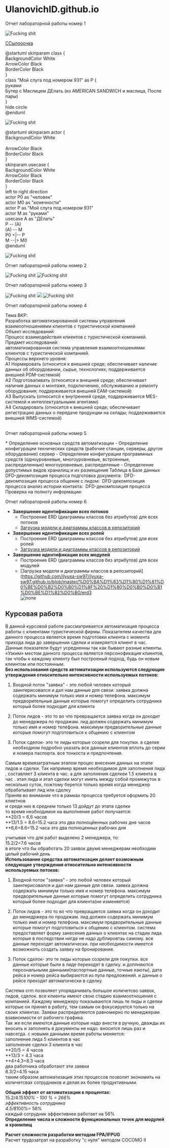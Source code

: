 <H1>UlanovichID.github.io</H1>
<body><p><font size="5" color="red" face="Arial"></font>Отчет лабораторной работы номер 1</p>
  <img src="https://github.com/ilyuxa-sw97/UlanovichID.github.io/blob/master/model12346.png" alt="Fucking shit">

  <p><a href="https://github.com/ilyuxa-sw97/UlanovichID.github.io/blob/master/model.png">ССылооочка</a></p>
 
  <p><font size="5" color="red" face="Arial"></font>@startuml
skinparam class {<br />
	BackgroundColor White<br />
	ArrowColor Black<br />
	BorderColor Black<br />
}<br />
class "Мой слуга под номером 931" as P {<br />
 руками<br />
Бутер с Маслицем ДЕлать (из AMERICAN SANDWICH и маслица, После пары)<br />
}<br />
hide circle<br />
@enduml<br />
</p>
<img src="https://github.com/ilyuxa-sw97/UlanovichID.github.io/blob/master/%D0%91%D0%B5%D0%B7%D1%8B%D0%BC%D1%8F%D0%BD%D0%BD%D1%8B%D0%B9.png" alt="Fucking shit">

<p><font size="5" color="red" face="Arial"></font>@startuml
skinparam actor {<br />
	BackgroundColor White<br /><br />
	ArrowColor Black<br />
	BorderColor Black<br />
}<br />
skinparam usecase {<br />
	BackgroundColor White<br />
	ArrowColor Black<br />
	BorderColor Black<br />
}<br />
left to right direction<br />
actor P0 as "человек"<br />
actor M0 as "конечности"<br />
actor P as "Мой слуга под номером 931"<br />
actor M as "руками"<br />
usecase A as "ДЕлать"<br />
P -- (A)<br />
(A) -- M<br />
P0 <|-- P<br />
M --|> M0<br />
@enduml</p>

<img src="https://github.com/ilyuxa-sw97/UlanovichID.github.io/blob/master/%D0%91%D0%B5%D0%B7%D1%8B%D0%BC%D1%8F%D0%BD%D0%BD%D1%8B%D0%B91.png" alt="Fucking shit">



<p><font size="5" color="red" face="Arial"></font>Отчет лабораторной работы номер 2</p>
<img src="https://github.com/ilyuxa-sw97/UlanovichID.github.io/blob/master/lab3/model2.png" alt="Fucking shit">
<img src="https://github.com/ilyuxa-sw97/UlanovichID.github.io/blob/master/lab3/model1.png" alt="Fucking shit">

<p><font size="5" color="red" face="Arial"></font>Отчет лабораторной работы номер 3</p>
<img src="https://github.com/ilyuxa-sw97/UlanovichID.github.io/blob/master/lab3/model2.png" alt="Fucking shit">
<img src="https://github.com/ilyuxa-sw97/UlanovichID.github.io/blob/master/lab3/model.png">
<img src="https://github.com/ilyuxa-sw97/UlanovichID.github.io/blob/master/lab3/model3.png" alt="Fucking shit">
<p><font size="5" color="red" face="Arial"></font>Отчет лабораторной работы номер 4</p>
Тема ВКР:<br>
Разработка автоматизированной системы управления взаимоотношениями клиентов с туристической компанией<br>
Объект исследований:<br>
Процесс взаимодействия клиентов с туристической компанией.<br>
Предмет исследований:<br>
автоматизированная система управления взаимоотношениями клиентов с туристической компанией.<br>
Процессы верхнего уровня:<br>
A1 Нормировать (относится к внешней среде; обеспечивает наличие данных об оборудовании, сырье, технологиях; поддерживается внешней PDM-системой)<br>
A2 Подготоваливать (относится к внешней среде; обеспечивает наличие данных о монтаже, подключению, обслуживанию и ремонту оборудования; поддерживается внешней EAM-системой)<br>
A3 Выпускать (относится к внутренней среде, поддерживается MES-системой и интеллектуальными агентами)<br>
A4 Складировать (относится к внешней среде; обеспечивает регистрацию данных о передаче продукции на склады; поддерживается внешней WMS-системой)<br>
<img src="https://github.com/ilyuxa-sw97/ilyuxa-sw97.github.io/blob/master/%D0%BA%D1%83%D1%80%D1%81%D0%BE%D0%B2%D0%B0%D1%8F%20%D1%80%D0%B0%D0%B1%D0%BE%D1%82%D0%B0/model.png" alt="">
<img src="https://github.com/ilyuxa-sw97/ilyuxa-sw97.github.io/blob/master/%D0%BA%D1%83%D1%80%D1%81%D0%BE%D0%B2%D0%B0%D1%8F%20%D1%80%D0%B0%D0%B1%D0%BE%D1%82%D0%B0/model (1).png" alt="">
<img src="https://github.com/ilyuxa-sw97/ilyuxa-sw97.github.io/blob/master/%D0%BA%D1%83%D1%80%D1%81%D0%BE%D0%B2%D0%B0%D1%8F%20%D1%80%D0%B0%D0%B1%D0%BE%D1%82%D0%B0/model%20(2).png" alt="">
<img src="https://github.com/ilyuxa-sw97/ilyuxa-sw97.github.io/blob/master/%D0%BA%D1%83%D1%80%D1%81%D0%BE%D0%B2%D0%B0%D1%8F%20%D1%80%D0%B0%D0%B1%D0%BE%D1%82%D0%B0/model%20(5).png" alt="">
<img src="https://github.com/ilyuxa-sw97/ilyuxa-sw97.github.io/blob/master/%D0%BA%D1%83%D1%80%D1%81%D0%BE%D0%B2%D0%B0%D1%8F%20%D1%80%D0%B0%D0%B1%D0%BE%D1%82%D0%B0/model%20(6).png" alt="">
















<p><font size="5" color="red" face="Arial"></font>Отчет лабораторной работы номер 5</p>
* Определение основных средств автоматизации
  - Определение конфигурации технических средств (рабочие станции, серверы, другое оборудование)
 	сервер
  - Определение конфигурации программных средств (одноуровневые, многоуровневые, встроенные, распределенные)
  многоуровневые, распределеные
  - Определение допустимых видов хранилищ и их размещения
  Таблица в Базе данных
 DFD-декомпозиция процесса подготовка документа:
 <img src="https://github.com/ilyuxa-sw97/ilyuxa-sw97.github.io/blob/master/%D0%BA%D1%83%D1%80%D1%81%D0%BE%D0%B2%D0%B0%D1%8F%20%D1%80%D0%B0%D0%B1%D0%BE%D1%82%D0%B0/podgotovka_dokumentov.png" alt="">
  DFD-декомпозиция процесса общение с лидом:
  <img src="https://github.com/ilyuxa-sw97/ilyuxa-sw97.github.io/blob/master/%D0%BA%D1%83%D1%80%D1%81%D0%BE%D0%B2%D0%B0%D1%8F%20%D1%80%D0%B0%D0%B1%D0%BE%D1%82%D0%B0/obshenie_s%20_lid.png" alt="">
  DFD-декомпозиция процесса анализ истории контакта:
    <img src="https://github.com/ilyuxa-sw97/ilyuxa-sw97.github.io/blob/master/%D0%BA%D1%83%D1%80%D1%81%D0%BE%D0%B2%D0%B0%D1%8F%20%D1%80%D0%B0%D0%B1%D0%BE%D1%82%D0%B0/histiry_of_client.png" alt="">
  DFD-декомпозиция процесса Проверка на полноту информации:
    <img src="https://github.com/ilyuxa-sw97/ilyuxa-sw97.github.io/blob/master/%D0%BA%D1%83%D1%80%D1%81%D0%BE%D0%B2%D0%B0%D1%8F%20%D1%80%D0%B0%D0%B1%D0%BE%D1%82%D0%B0/polnota_info.png" alt="">
  <p><font size="5" color="red" face="Arial"></font>Отчет лабораторной работы номер 6</p>

* **Завершение идентификации всех потоков**
  - Построение ERD (диаграммы классов без атрибутов) для всех потоков
  - [Загрузка модели и диаграммы классов в репозиторий](https://github.com/ilyuxa-sw97/ilyuxa-sw97.github.io/blob/master/%D0%BA%D1%83%D1%80%D1%81%D0%BE%D0%B2%D0%B0%D1%8F%20%D1%80%D0%B0%D0%B1%D0%BE%D1%82%D0%B0/ERD)
  <img src="https://github.com/ilyuxa-sw97/ilyuxa-sw97.github.io/blob/master/%D0%BA%D1%83%D1%80%D1%81%D0%BE%D0%B2%D0%B0%D1%8F%20%D1%80%D0%B0%D0%B1%D0%BE%D1%82%D0%B0/dLFBRXCn55tNNs5btpzWKLg1L8dIAXJOP6DcJ6FYiOFj0OM7LCfZ4wHAY0KII8W_c5QDc2Oa_GNF7t6JEqvdaX4WDYFDlUUS-_2vMzOnuz944jiJgiyCIsWacRNq9TdOPb7loEXKnJjQQaCVTeNZPEEcCVevHhObG02eJSnDDVIQeCejvOGRK6Pfot_ti-B4p_pOv.png" alt="">
* **Завершение идентификации всех ролей**
  - Построение ERD (диаграммы классов без атрибутов) для всех ролей
  - [Загрузка модели и диаграммы классов в репозиторий](https://github.com/ilyuxa-sw97/ilyuxa-sw97.github.io/blob/master/%D0%BA%D1%83%D1%80%D1%81%D0%BE%D0%B2%D0%B0%D1%8F%20%D1%80%D0%B0%D0%B1%D0%BE%D1%82%D0%B0/role)
  <img src="https://github.com/ilyuxa-sw97/ilyuxa-sw97.github.io/blob/master/%D0%BA%D1%83%D1%80%D1%81%D0%BE%D0%B2%D0%B0%D1%8F%20%D1%80%D0%B0%D0%B1%D0%BE%D1%82%D0%B0/VP0nJiCm58Rd-XHMzzw0eRHYZ5JHWON5E5PZ6iULxGXLWDGY8GOaBW03Y0i4GI0gfLpX-KOuSG81LMJB-__tlTz_NnkYJ2fYfASycH551AOnqHgVeiw0qEb4oJG9XpAM2Xz4t33KsLLAdlZ987OMPvGgPAezEaUUifSORkQOQDo5UzZ0EnHTL6iZ9cSnyzgjlO4Nf.png" alt="">
* **Завершение идентификации всех модулей**
  - Построение ERD (диаграммы классов без атрибутов) для всех модулей
  - [Загрузка модели и диаграммы классов в репозиторий](https://github.com/ilyuxa-sw97/ilyuxa-sw97.github.io/blob/master/%D0%BA%D1%83%D1%80%D1%81%D0%BE%D0%B2%D0%B0%D1%8F%20%D1%80%D0%B0%D0%B1%D0%BE%D1%82%D0%B0/erd3 <br>
 ![none](https://github.com/ilyuxa-sw97/ilyuxa-sw97.github.io/blob/master/%D0%BA%D1%83%D1%80%D1%81%D0%BE%D0%B2%D0%B0%D1%8F%20%D1%80%D0%B0%D0%B1%D0%BE%D1%82%D0%B0/ZPBFRjGm4CRFzLDOlVVINZcK5hWX9AZ4sKsihhL9lBApHUMF10jjGI3j2_0Gsz1LmswJliBC6-7Hx9yeib1FSJxxztayyntwKhbod6V23qqnKaxbCicKz_A3s3bIoV3CsN6H7jlCElbsO4ejTfuwPz-nSfI58-6WTQbsNUcJO9VdHMdA2wcyt8NVqC8jVeKbrBjYj.png) 
## Курсовая работа

В данной курсовой работе рассматривается автоматизация процесса работы с клиентами туристической фирмы. 
Показателем качества для данного процесса является время подготовки клиента с момента прихода лида до завершении сделки и измеряется клиент в час. Данные показатели будут усредненны так как бывают разные клиенты. «Узким»
местом данного процесса является персонофикация клиентов, так чтобы к каждому
клиенту был построеный подход, будь он новым клеинтом или постоянным. <br>
**Без использования средств автоматизации используются следующие утверждения
относительно интенсивности используемых потоков:**
1. Входной поток "заявка" - это любой человек который заинтерисовался и дал нам данные для связи. заявка должна содержать минимум только имя и номер телефона. максимум предворительные данные которые помогут определить сотрудника который более подходит для клиента<br>

2. Поток лидов  - это то во что превращается заявка когда он доходит до менедржера по продажам.  лид должен содержать минимум только имя и номер телефона. максимум предворительные данные которые помогут подготовиться к общению с клиентом<br>

3. Поток сделок- это те лиды которые созрели для покупки. в сделке необходиом подробно указать все данные клиентов вплоть до серии и номера паспорта. все тонкоста и предпочтения.<br>
	
Самым времязатратным этапом процес внесения данных на  этапе лидов и сделки.  Так
например время необходимое для заполнения лида , составляет 3 клиента в час. а для заполнения сделкеи 1.5 клиента в час . этап лида и этап сделки могут иметь между собой промежуток в несколько суток, пожтому берется только время когда менеджер обрабатывает лид или сделку<br>
Приняв во внимание что в рамках процесса требуется оформить  20 клиетнов<br>
 и среди них в среднем только 13 дойдут до этапа сделки <br>
то время необходимое на выполнение работ получается:<br>
**20/3 = 6,6 часов<br>
 **13/1.5 = 8.6=15.2 часа это два полноцйенных рабочих дня часов<br>
 **6,6+8.6=15.2 часа это два полноценных рабочих дня<br>
 
учитывая что для работ выделено 2 менеджера, то:<br>
15.2/2=7.6 часов<br>
в итоге что бы обработать 20 заявок двумя менеджерам необходим целый рабочий день<br>
**Использование средства автоматизации делает возможным следующие утверждения
относительно интенсивности используемых потоков:**<br>
1. Входной поток "заявка" - это любой человек который заинтерисовался и дал нам данные для связи. заявка должна содержать минимум только имя и номер телефона. максимум предворительные данные которые помогут определить сотрудника который более подходит для клиента(не изменяется)<br>

2. Поток лидов  - это то во что превращается заявка когда он доходит до менедржера по продажам.  лид должен содержать минимум только имя и номер телефона. максимум предворительные данные которые помогут подготовиться к общению с клиентом. система предоставляет форму занесения данных о клиентах на стадии лида. которые в последствии нигде не надо дублировтаь самому. все данные переходят автоматически. при необходимости имеется возможноть создать заявку на бронирование.<br>

3. Поток сделок- это те лиды которые созрели для покупки. все данные которые были в лиде переходят в сделку. и доплняются персональными данными(паспортные данные, точные каюты), дата рейса и номер рейса выбираются из пула предложений. и данные о рейсе преходят автоматически в сделку.<br>

Система crm позволяет упорядачивать большое количетсво заявок, лидов, сделок. все клиенты имеют свою стадию взаимоотношения с компанией. Каждому менеджеру показываются лишь те лиды и сделки которые он принял в работу, тем самым он фокусируется только на своих клиентах.
Заявки распределяются равномерно по менеджерам взависимости от рабочего графика. <br>
Так же если имеются данные которые надо внести в ручную, дважды их вносить и заполнять в документы не надо. вносится лишь раз и навсегда.
с новыми данными время работы меняется:<br>
заполнение лида 5 клиентов в час <br>
заполнение сделки 3 клиента в час <br>
**20/5 = 4 часов<br>
 **13/3 = 4.3 часа <br>
 **4+4.3=8.3 часа <br>
 два работника обработают эти заявки<br>
8.3/2=4.15 часа<br>
таким образом автоматизация этих процессов позволит экономить на количетсвах сотрудников и делая их более продуктивными. <br>

**Общий эффект от автоматизации в процентах:**<br>
15.2/4.15*100% - 100 % = 266% <br>
эффективность сотрудника <br>
4.5/8*100%= 56% <br>
каждый сотрудник эффективнее работает на 56% <br>
**Определение числа и сложности функциональных точек для модулей и хранилищ**<br>

<img src="https://github.com/ilyuxa-sw97/ilyuxa-sw97.github.io/blob/master/%D0%BA%D1%83%D1%80%D1%81%D0%BE%D0%B2%D0%B0%D1%8F%20%D1%80%D0%B0%D0%B1%D0%BE%D1%82%D0%B0/%D1%81%D0%BB%D0%BE%D0%B6%D0%BD%D0%BE%D1%81%D1%82%D1%8C%20%D0%B4%D0%B0%D0%BD%D0%BD%D1%8B%D1%85.png" alt=""><br>
**Расчет сложности разработки методом FPA/IFPUG**<br>
<img src="https://github.com/ilyuxa-sw97/ilyuxa-sw97.github.io/blob/master/%D0%BA%D1%83%D1%80%D1%81%D0%BE%D0%B2%D0%B0%D1%8F%20%D1%80%D0%B0%D0%B1%D0%BE%D1%82%D0%B0/kloc.png" alt=""><br>
Расчет трудозатрат на разработку "с нуля" методом COCOMO II<br>
<img src="https://github.com/ilyuxa-sw97/ilyuxa-sw97.github.io/blob/master/%D0%BA%D1%83%D1%80%D1%81%D0%BE%D0%B2%D0%B0%D1%8F%20%D1%80%D0%B0%D0%B1%D0%BE%D1%82%D0%B0/cocomo2.png" alt=""><br>

</body>
</body>
